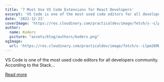 ```yaml
---
title: '7 Must Use VS Code Extensions for React Developers'
excerpt: 'VS Code is one of the most used code editors for all developers community. According to the Stack...'
date: '2022-12-23'
coverImage: 'https://res.cloudinary.com/practicaldev/image/fetch/s--Llpm26MW--/c_imagga_scale,f_auto,fl_progressive,h_420,q_auto,w_1000/https://dev-to-uploads.s3.amazonaws.com/uploads/articles/3fdol17swhjrj37l2wei.png'
author:
  name: Koders
  picture: "assets/blog/authors/koders.png"
ogImage:
  url: 'https://res.cloudinary.com/practicaldev/image/fetch/s--Llpm26MW--/c_imagga_scale,f_auto,fl_progressive,h_420,q_auto,w_1000/https://dev-to-uploads.s3.amazonaws.com/uploads/articles/3fdol17swhjrj37l2wei.png'
---
```


VS Code is one of the most used code editors for all developers community. According to the Stack...

[Read more](https://dev.to/ruship001/7-must-use-vs-code-extensions-for-react-developers-137c)
